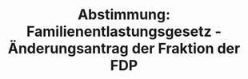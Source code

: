 ---
abstimmung:
  abstimmung: 1
  bundestagssitzung: 162
  legislaturperiode: 19
categories:
- Todo
data:
- title: Abstimmungsergebnis 20200527_1-data.pdf
  url: /res/2021-btw/abstimmungsergebnisse/20200527_1-data.pdf
- title: Abstimmungsergebnis 20200527_1_xls-data.xlsx
  url: /res/2021-btw/abstimmungsergebnisse/20200527_1_xls-data.xlsx
- title: Abstimmungsergebnis 20200527_1_xls-data.csv
  url: /res/2021-btw/abstimmungsergebnisse/csv/20200527_1_xls-data.csv
ergebnis:
  afd:
    enthaltung: 5
    gesamt: 89
    ja: 68
    nein: 10
    nichtabgegeben: 6
    ungueltig: 0
  bü90/gr:
    enthaltung: 32
    gesamt: 67
    ja: 20
    nein: 7
    nichtabgegeben: 8
    ungueltig: 0
  cdu/csu:
    enthaltung: 0
    gesamt: 246
    ja: 233
    nein: 0
    nichtabgegeben: 13
    ungueltig: 0
  die linke.:
    enthaltung: 0
    gesamt: 69
    ja: 0
    nein: 62
    nichtabgegeben: 7
    ungueltig: 0
  fdp:
    enthaltung: 1
    gesamt: 80
    ja: 73
    nein: 0
    nichtabgegeben: 6
    ungueltig: 0
  file: 20200527_1_xls-data.xlsx
  fraktionslos:
    enthaltung: 1
    gesamt: 6
    ja: 2
    nein: 1
    nichtabgegeben: 2
    ungueltig: 0
  spd:
    enthaltung: 0
    gesamt: 152
    ja: 139
    nein: 2
    nichtabgegeben: 11
    ungueltig: 0
layout: abstimmung
links:
- title: Link zu bundestag.de
  url: https://www.bundestag.de/parlament/plenum/abstimmung/abstimmung?id=552
preview: 'Deutscher Bundestag


  162. Sitzung des Deutschen Bundestages

  am Mittwoch, 27. Mai 2020


  Endgültiges Ergebnis der Namentlichen Abstimmung Nr. 1


  Beschlussempfehlung des Auswärtigen Ausschusses (3. Ausschuss)

  zu dem Antrag der Bundesregierung

  Fortsetzung der Beteiligung bewaffneter deutscher Streitkräfte an der durch die

  Europäische Union geführten EU NAVFOR Somalia Operation ATALANTA zur

  Bekämpfung der Piraterie vor der Küste Somalias

  Drs. 19/18866 und 19/19196'
tags:
- Todo
title: 'Abstimmung: Familienentlastungsgesetz - Änderungsantrag der Fraktion der FDP'
---